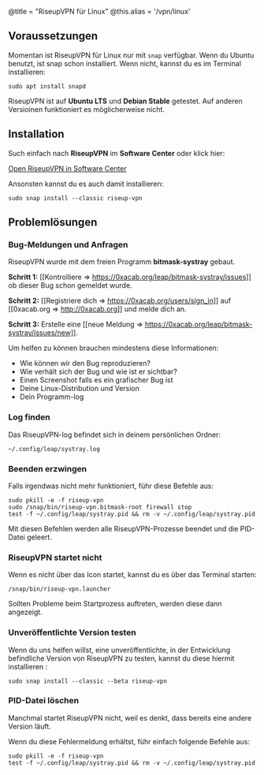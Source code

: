 @title = "RiseupVPN für Linux"
@this.alias = '/vpn/linux'

## Voraussetzungen

Momentan ist RiseupVPN für Linux nur mit `snap` verfügbar. Wenn du Ubuntu benutzt, ist snap schon installiert. Wenn nicht, kannst du es im Terminal installieren:

```
sudo apt install snapd
```

RiseupVPN ist auf **Ubuntu LTS** und **Debian Stable** getestet. Auf anderen Versioinen funktioniert es möglicherweise nicht.

## Installation

Such einfach nach **RiseupVPN** im **Software Center** oder klick hier:

<a class="btn btn-default btn-lg" href="snap://riseup-vpn">
  <i class="fa fa-reply-all"></i>
  Open RiseupVPN in Software Center
</a>

Ansonsten kannst du es auch damit installieren:

```
sudo snap install --classic riseup-vpn
```

## Problemlösungen

### Bug-Meldungen und Anfragen

RiseupVPN wurde mit dem freien Programm <b>bitmask-systray</b> gebaut.

**Schritt 1:** [[Kontrolliere => https://0xacab.org/leap/bitmask-systray/issues]] ob dieser Bug schon gemeldet wurde.

**Schritt 2:** [[Registriere dich => https://0xacab.org/users/sign_in]] auf [[0xacab.org => http://0xacab.org]] und melde dich an.

**Schritt 3:** Erstelle eine [[neue Meldung => https://0xacab.org/leap/bitmask-systray/issues/new]].

Um helfen zu können brauchen mindestens diese Informationen:

* Wie können wir den Bug reproduzieren?
* Wie verhält sich der Bug und wie ist er sichtbar?
* Einen Screenshot falls es ein grafischer Bug ist
* Deine Linux-Distribution und Version
* Dein Programm-log

### Log finden

Das RiseupVPN-log befindet sich in deinem persönlichen Ordner:

```
~/.config/leap/systray.log
```

### Beenden erzwingen

Falls irgendwas nicht mehr funktioniert, führ diese Befehle aus:

```
sudo pkill -e -f riseup-vpn
sudo /snap/bin/riseup-vpn.bitmask-root firewall stop
test -f ~/.config/leap/systray.pid && rm -v ~/.config/leap/systray.pid
```

Mit diesen Befehlen werden alle RiseupVPN-Prozesse beendet und die PID-Datei geleert.

### RiseupVPN startet nicht

Wenn es nicht über das Icon startet, kannst du es über das Terminal starten:

```
/snap/bin/riseup-vpn.launcher
```

Sollten Probleme beim Startprozess auftreten, werden diese dann angezeigt.

### Unveröffentlichte Version testen

Wenn du uns helfen willst, eine unveröffentlichte, in der Entwicklung befindliche Version von RiseupVPN zu testen, kannst du diese hiermit installieren :

```
sudo snap install --classic --beta riseup-vpn
```

### PID-Datei löschen

Manchmal startet RiseupVPN nicht, weil es denkt, dass bereits eine andere Version läuft.

Wenn du diese Fehlermeldung erhältst, führ einfach folgende Befehle aus:

```
sudo pkill -e -f riseup-vpn
test -f ~/.config/leap/systray.pid && rm -v ~/.config/leap/systray.pid
```
